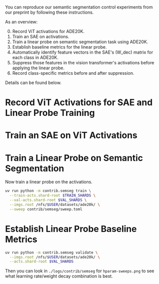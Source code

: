 You can reproduce our semantic segmentation control experiments from our preprint by following these instructions.

As an overview:

0. Record ViT activations for ADE20K.
1. Train an SAE on activations.
2. Train a linear probe on semantic segmentation task using ADE20K.
3. Establish baseline metrics for the linear probe.
4. Automatically identify feature vectors in the SAE's \(W_dec\) matrix for each class in ADE20K.
5. Suppress those features in the vision transformer's activations before applying the linear probe.
6. Record class-specific metrics before and after suppression.

Details can be found below.

# Record ViT Activations for SAE and Linear Probe Training

# Train an SAE on ViT Activations

# Train a Linear Probe on Semantic Segmentation

Now train a linear probe on the activations.

```sh
uv run python -m contrib.semseg train \
  --train-acts.shard-root $TRAIN_SHARDS \
  --val-acts.shard-root $VAL_SHARDS \
  --imgs.root /nfs/$USER/datasets/ade20k/ \
  --sweep contrib/semseg/sweep.toml
```

# Establish Linear Probe Baseline Metrics

```sh
uv run python -m contrib.semseg validate \
  --imgs.root /nfs/$USER/datasets/ade20k/ \
  --acts.shard-root $VAL_SHARDS
```

Then you can look in `./logs/contrib/semseg` for `hparam-sweeps.png` to see what learning rate/weight decay combination is best.
